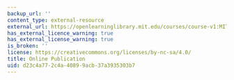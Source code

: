 ```yaml
---
backup_url: ''
content_type: external-resource
external_url: https://openlearninglibrary.mit.edu/courses/course-v1:MITx+VTx+1T2019/about
has_external_licence_warning: true
has_external_license_warning: true
is_broken: ''
license: https://creativecommons.org/licenses/by-nc-sa/4.0/
title: Online Publication
uid: d23c4a77-2c4a-4089-9acb-37a3935303b7
---
```

